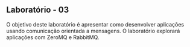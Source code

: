 ## Laboratório - 03

O objetivo deste laboratório é apresentar como desenvolver aplicações usando comunicação orientada a mensagens. O laboratório explorará aplicações com ZeroMQ e RabbitMQ.
